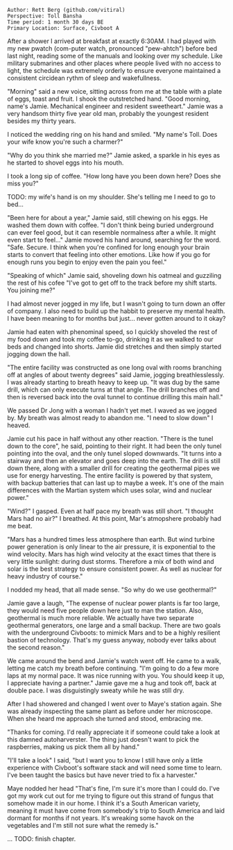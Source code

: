 ```
Author: Rett Berg (github.com/vitiral)
Perspective: Toll Bansha
Time period: 1 month 30 days BE
Primary Location: Surface, Civboot A
```

After a shower I arrived at breakfast at exactly 6:30AM. I had played with my
new pwatch (com-puter watch, pronounced "pew-ahtch") before bed last night,
reading some of the manuals and looking over my schedule. Like military
submarines and other places where people lived with no access to light, the
schedule was extremely orderly to ensure everyone maintained a consistent
circidean rythm of sleep and wakefullness.

"Morning" said a new voice, sitting across from me at the table with a plate of
eggs, toast and fruit.  I shook the outstretched hand. "Good morning, name's
Jamie. Mechanical engineer and resident sweetheart." Jamie was a very handsom
thirty five year old man, probably the youngest resident besides
my thirty years.

I noticed the wedding ring on his hand and smiled. "My name's Toll. Does your
wife know you're such a charmer?"

"Why do you think she married me?" Jamie asked, a sparkle in his eyes as he
started to shovel eggs into his mouth.

I took a long sip of coffee. "How long have you been down here? Does she miss
you?"

TODO: my wife's hand is on my shoulder. She's telling me I need to go to bed...

"Been here for about a year," Jamie said, still chewing on his eggs. He washed
them down with coffee. "I don't think being buried underground can ever feel
good, but it can resemble normalness after a while. It might even start to
feel..." Jamie moved his hand around, searching for the word. "Safe. Secure. I
think when you're confined for long enough your brain starts to convert that
feeling into other emotions. Like how if you go for enough runs you begin to
enjoy even the pain you feel."

"Speaking of which" Jamie said, shoveling down his oatmeal and guzziling the
rest of his cofee "I've got to get off to the track before my shift starts. You
joining me?"

I had almost never jogged in my life, but I wasn't going to turn down an offer
of company. I also need to build up the habbit to preserve my mental health. I
have been meaning to for months but just... never gotten around to it okay?

Jamie had eaten with phenominal speed, so I quickly shoveled the rest of my food
down and took my coffee to-go, drinking it as we walked to our beds and changed
into shorts. Jamie did stretches and then simply started jogging down the hall.

"The entire facility was constructed as one long oval with rooms branching off at
angles of about twenty degrees" said Jamie, jogging breathlesslessly. I was
already starting to breath heavy to keep up. "It was dug by the same drill,
which can only execute turns at that angle. The drill branches off and then is
reversed back into the oval tunnel to continue drilling this main hall."

We passed Dr Jong with a woman I hadn't yet met. I waved as we jogged
by. My breath was almost ready to abandon me. "I need to slow down" I heaved.

Jamie cut his pace in half without any other reaction. "There is the tunel down
to the core", he said, pointing to their right. It had been the only tunel
pointing into the oval, and the only tunel sloped downwards. "It turns into a
stairway and then an elevator and goes deep into the earth. The drill is still
down there, along with a smaller drill for creating the geothermal pipes we use
for energy harvesting. The entire facility is powered by that system, with
backup batteries that can last up to maybe a week. It's one of the main
differences with the Martian system which uses solar, wind and nuclear power."

"Wind?" I gasped. Even at half pace my breath was still short. "I thought Mars
had no air?" I breathed. At this point, Mar's atmopshere probably had me beat.

"Mars has a hundred times less atmosphere than earth. But wind turbine power
generation is only linear to the air pressure, it is exponential to the wind
velocity. Mars has high wind velocity at the exact times that there is very
little sunlight: during dust storms. Therefore a mix of both wind and solar is
the best strategy to ensure consistent power. As well as nuclear for heavy
industry of course."

I nodded my head, that all made sense. "So why do we use geothermal?"

Jamie gave a laugh, "The expense of nuclear power plants is far too large,
they would need five people down here just to man the station. Also, geothermal
is much more reliable. We actually have two separate geothermal generators,
one large and a small backup. There are two goals with the underground Civboots:
to mimick Mars and to be a highly resilient bastion of technology. That's my
guess anyway, nobody ever talks about the second reason."

We came around the bend and Jamie's watch went off. He came to a walk, letting
me catch my breath before continuing. "I'm going to do a few more laps at my
normal pace. It was nice running with you. You should keep it up, I appreciate
having a partner." Jamie gave me a hug and took off, back at double
pace. I was disguistingly sweaty while he was still dry.

After I had showered and changed I went over to Maye's station again. She was
already inspecting the same plant as before under her microscope. When she heard
me approach she turned and stood, embracing me.

"Thanks for coming. I'd really appreciate it if someone could take a look at
this damned autoharverster. The thing just doesn't want to pick the
raspberries, making us pick them all by hand."

"I'll take a look" I said, "but I want you to know I still have only a little
experience with Civboot's software stack and will need some time to learn. I've
been taught the basics but have never tried to fix a harvester."

Maye nodded her head "That's fine, I'm sure it's more than I could do. I've got
my work cut out for me trying to figure out this strand of fungus that somehow
made it in our home. I think it's a South American variety, meaning it must have
come from somebody's trip to South America and laid dormant for months if not
years. It's wreaking some havok on the vegetables and I'm still not sure what
the remedy is."


... TODO: finish chapter.

